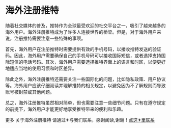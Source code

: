 # 海外注册推特

随着社交媒体的普及，推特作为全球最受欢迎的社交平台之一，吸引了越来越多的海外用户。海外注册推特成为了许多人连接世界的桥梁。但是，对于海外用户来说，注册推特需要注意一些特殊的事项。

首先，海外用户在注册推特时需要提供有效的手机号码，以接收推特发送的验证码。因此，海外用户需要确保自己的手机号码可以接收国际短信，或者选择支持国际短信的电话号码。其次，海外用户需要选择推特界面上的语言和时区，以便更好地适应当地的使用习惯和时区差异。

除此之外，海外注册推特还需要关注一些国际化的问题，比如隐私政策、用户协议等。海外用户应该仔细阅读并理解推特的相关规定，以避免因为不了解规则而导致账号被封禁或其他问题。

总之，海外注册推特虽然相对简单，但也需要注意一些细节问题。只有在遵守规定的前提下，海外用户才能更好地享受推特带来的便利和乐趣。

更多 关于海外注册推特 请通过✈与我们联系，感谢阅读,谢谢！[点这✈里联系](https://ss.k02.cc)